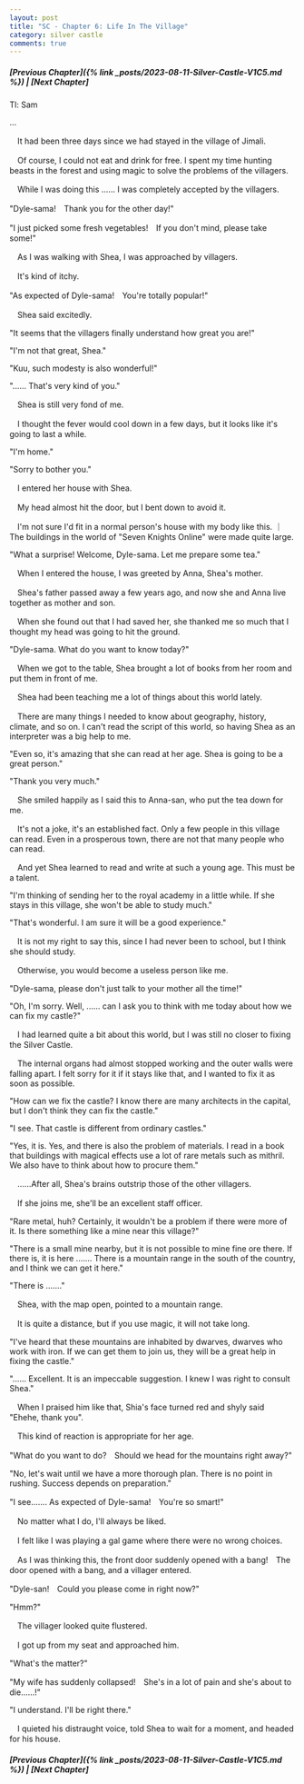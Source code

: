 ```yaml
---
layout: post
title: "SC - Chapter 6: Life In The Village"
category: silver castle
comments: true
---
```


##### [Previous Chapter]({% link _posts/2023-08-11-Silver-Castle-V1C5.md %}) \| [Next Chapter]



Tl: Sam

…


　It had been three days since we had stayed in the village of Jimali.

　Of course, I could not eat and drink for free. I spent my time hunting beasts in the forest and using magic to solve the problems of the villagers.


　While I was doing this ...... I was completely accepted by the villagers.
<!--more-->


"Dyle-sama!　Thank you for the other day!"

"I just picked some fresh vegetables!　If you don't mind, please take some!"


　As I was walking with Shea, I was approached by villagers.

　It's kind of itchy.


"As expected of Dyle-sama!　You're totally popular!"


　Shea said excitedly.


"It seems that the villagers finally understand how great you are!"

"I'm not that great, Shea."

"Kuu, such modesty is also wonderful!"

"...... That's very kind of you."


　Shea is still very fond of me.

　I thought the fever would cool down in a few days, but it looks like it's going to last a while.


"I'm home."

"Sorry to bother you."


　I entered her house with Shea.

　My head almost hit the door, but I bent down to avoid it.

　I'm not sure I'd fit in a normal person's house with my body like this. ｜The  buildings in the world of "Seven Knights Online" were made quite large.


"What a surprise! Welcome, Dyle-sama. Let me prepare some tea."


　When I entered the house, I was greeted by Anna, Shea's mother.

　Shea's father passed away a few years ago, and now she and Anna live together as mother and son.

　When she found out that I had saved her, she thanked me so much that I thought my head was going to hit the ground.


"Dyle-sama. What do you want to know today?"


　When we got to the table, Shea brought a lot of books from her room and put them in front of me.

　Shea had been teaching me a lot of things about this world lately.

　There are many things I needed to know about geography, history, climate, and so on. I can't read the script of this world, so having Shea as an interpreter was a big help to me.


"Even so, it's amazing that she can read at her age. Shea is going to be a great person."

"Thank you very much."


　She smiled happily as I said this to Anna-san, who put the tea down for me.

　It's not a joke, it's an established fact. Only a few people in this village can read. Even in a prosperous town, there are not that many people who can read.


　And yet Shea learned to read and write at such a young age. This must be a talent.


"I'm thinking of sending her to the royal academy in a little while. If she stays in this village, she won't be able to study much."

"That's wonderful. I am sure it will be a good experience."


　It is not my right to say this, since I had never been to school, but I think she should study.

　Otherwise, you would become a useless person like me.


"Dyle-sama, please don't just talk to your mother all the time!"

"Oh, I'm sorry. Well, ...... can I ask you to think with me today about how we can fix my castle?"


　I had learned quite a bit about this world, but I was still no closer to fixing the Silver Castle.

　The internal organs had almost stopped working and the outer walls were falling apart. I felt sorry for it if it stays like that, and I wanted to fix it as soon as possible.


"How can we fix the castle? I know there are many architects in the capital, but I don't think they can fix the castle."

"I see. That castle is different from ordinary castles."

"Yes, it is. Yes, and there is also the problem of materials. I read in a book that buildings with magical effects use a lot of rare metals such as mithril. We also have to think about how to procure them."


　......After all, Shea's brains outstrip those of the other villagers.

　If she joins me, she'll be an excellent staff officer.


"Rare metal, huh? Certainly, it wouldn't be a problem if there were more of it. Is there something like a mine near this village?"

"There is a small mine nearby, but it is not possible to mine fine ore there. If there is, it is here ....... There is a mountain range in the south of the country, and I think we can get it here."

"There is ......."


　Shea, with the map open, pointed to a mountain range.

　It is quite a distance, but if you use magic, it will not take long.


"I've heard that these mountains are inhabited by dwarves, dwarves who work with iron. If we can get them to join us, they will be a great help in fixing the castle."

"...... Excellent. It is an impeccable suggestion. I knew I was right to consult Shea."


　When I praised him like that, Shia's face turned red and shyly said "Ehehe, thank you".

　This kind of reaction is appropriate for her age.


"What do you want to do?　Should we head for the mountains right away?"

"No, let's wait until we have a more thorough plan. There is no point in rushing. Success depends on preparation."

"I see....... As expected of Dyle-sama!　You're so smart!"


　No matter what I do, I'll always be liked.

　I felt like I was playing a gal game where there were no wrong choices.


　As I was thinking this, the front door suddenly opened with a bang!　The door opened with a bang, and a villager entered.


"Dyle-san!　Could you please come in right now?"

"Hmm?"


　The villager looked quite flustered.

　I got up from my seat and approached him.


"What's the matter?"

"My wife has suddenly collapsed!　She's in a lot of pain and she's about to die......!"

"I understand. I'll be right there."


　I quieted his distraught voice, told Shea to wait for a moment, and headed for his house.






##### [Previous Chapter]({% link _posts/2023-08-11-Silver-Castle-V1C5.md %}) \| [Next Chapter]

